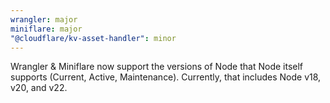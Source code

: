 ```yaml
---
wrangler: major
miniflare: major
"@cloudflare/kv-asset-handler": minor
---
```


Wrangler & Miniflare now support the versions of Node that Node itself supports (Current, Active, Maintenance). Currently, that includes Node v18, v20, and v22.
